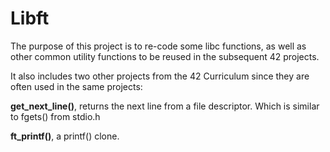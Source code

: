 # Libft
The purpose of this project is to re-code some libc functions, as well as other common utility functions to be reused in the subsequent 42 projects.

It also includes two other projects from the 42 Curriculum since they are often used in the same projects:

**get_next_line()**, returns the next line from a file descriptor. Which is similar to fgets() from stdio.h

**ft_printf()**, a printf() clone.
	
